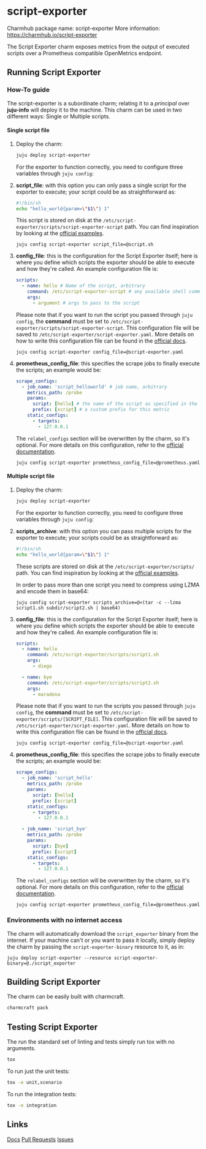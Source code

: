 # script-exporter

Charmhub package name: script-exporter
More information: https://charmhub.io/script-exporter

The Script Exporter charm exposes metrics from the output of executed scripts over a Prometheus compatible OpenMetrics endpoint.

## Running Script Exporter


### How-To guide

The script-exporter is a subordinate charm; relating it to a *principal* over **juju-info** will deploy it to the machine. This charm can be used in two different ways: Single or Multiple scripts.


#### Single script file

1. Deploy the charm:

    ```sh
    juju deploy script-exporter
    ```

    For the exporter to function correctly, you need to configure three variables through `juju config`:

2. **script_file**: with this option you can only pass a single script for the exporter to execute; your script could be as straightforward as:
    ```sh
    #!/bin/sh
    echo "hello_world{param=\"$1\"} 1"
    ```
    This script is stored on disk at the `/etc/script-exporter/scripts/script-exporter-script` path.
    You can find inspiration by looking at the [official examples](https://github.com/ricoberger/script_exporter/tree/main/examples).


    ```shell
    juju config script-exporter script_file=@script.sh
    ```

3. **config_file**: this is the configuration for the Script Exporter itself; here is where you define which scripts the exporter should be able to execute and how they're called. An example configuration file is:
    ```yaml
    scripts:
      - name: hello # Name of the script, arbitrary
        command: /etc/script-exporter-script # any available shell command, or `/etc/script-exporter-script` for the custom one
        args:
          - argument # args to pass to the script
    ```
    Please note that if you want to run the script you passed through `juju config`, the **command** must be set to `/etc/script-exporter/scripts/script-exporter-script`.
    This configuration file will be saved to `/etc/script-exporter/script-exporter.yaml`.
    More details on how to write this configuration file can be found in the [official docs](https://github.com/ricoberger/script_exporter/tree/main#usage-and-configuration).


    ```shell
    juju config script-exporter config_file=@script-exporter.yaml
    ```

4. **prometheus_config_file**: this specifies the scrape jobs to finally execute the scripts; an example would be:
    ```yaml
    scrape_configs:
      - job_name: 'script_helloworld' # job name, arbitrary
        metrics_path: /probe
        params:
          script: [hello] # the name of the script as specified in the *config_file*
          prefix: [script] # a custom prefix for this metric
        static_configs:
          - targets:
            - 127.0.0.1
    ```
    The `relabel_configs` section will be overwritten by the charm, so it's optional.
    For more details on this configuration, refer to the [official documentation](https://github.com/ricoberger/script_exporter/tree/main#prometheus-configuration).


    ```shell
    juju config script-exporter prometheus_config_file=@prometheus.yaml
    ```

#### Multiple script file

1. Deploy the charm:

    ```sh
    juju deploy script-exporter
    ```

    For the exporter to function correctly, you need to configure three variables through `juju config`:

2. **scripts_archive**: with this option you can pass multiple scripts for the exporter to execute; your scripts could be as straightforward as:
    ```sh
    #!/bin/sh
    echo "hello_world{param=\"$1\"} 1"
    ```
    These scripts are stored on disk at the `/etc/script-exporter/scripts/` path.
    You can find inspiration by looking at the [official examples](https://github.com/ricoberger/script_exporter/tree/main/examples).

    In order to pass more than one script you need to compress using LZMA and encode them in base64:

    ```shell
    juju config script-exporter scripts_archive=@<(tar -c --lzma script1.sh subdir/script2.sh | base64)
    ```

3. **config_file**: this is the configuration for the Script Exporter itself; here is where you define which scripts the exporter should be able to execute and how they're called. An example configuration file is:
    ```yaml
    scripts:
      - name: hello
        command: /etc/script-exporter/scripts/script1.sh
        args:
          - diego

      - name: bye
        command: /etc/script-exporter/scripts/script2.sh
        args:
          - maradona
    ```
    Please note that if you want to run the scripts you passed through `juju config`, the **command** must be set to `/etc/script-exporter/scripts/[SCRIPT_FILE]`.
    This configuration file will be saved to `/etc/script-exporter/script-exporter.yaml`.
    More details on how to write this configuration file can be found in the [official docs](https://github.com/ricoberger/script_exporter/tree/main#usage-and-configuration).


    ```shell
    juju config script-exporter config_file=@script-exporter.yaml
    ```

4. **prometheus_config_file**: this specifies the scrape jobs to finally execute the scripts; an example would be:
    ```yaml
    scrape_configs:
      - job_name: 'script_hello'
        metrics_path: /probe
        params:
          script: [hello]
          prefix: [script]
        static_configs:
          - targets:
            - 127.0.0.1

      - job_name: 'script_bye'
        metrics_path: /probe
        params:
          script: [bye]
          prefix: [script]
        static_configs:
          - targets:
            - 127.0.0.1
    ```
    The `relabel_configs` section will be overwritten by the charm, so it's optional.
    For more details on this configuration, refer to the [official documentation](https://github.com/ricoberger/script_exporter/tree/main#prometheus-configuration).


    ```shell
    juju config script-exporter prometheus_config_file=@prometheus.yaml
    ```

### Environments with no internet access

The charm will automatically download the `script_exporter` binary from the internet. If your machine can't or you want to pass it locally, simply deploy the charm by passing the `script-exporter-binary` resource to it, as in:

```
juju deploy script-exporter --resource script-exporter-binary=@./script_exporter
```


## Building Script Exporter

The charm can be easily built with charmcraft.
```sh
charmcraft pack
```

## Testing Script Exporter

The run the standard set of linting and tests simply run tox with no arguments.

```sh
tox
```

To run just the unit tests:

```sh
tox -e unit,scenario
```

To run the integration tests:

```sh
tox -e integration
```

## Links
[Docs](https://charmhub.io/script-exporter)
[Pull Requests](https://github.com/canonical/script-exporter-operator/pulls)
[Issues](https://github.com/canonical/script-exporter-operator/issues)
